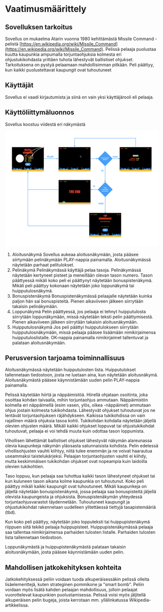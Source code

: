 # Vaatimusmäärittely

## Sovelluksen tarkoitus

Sovellus on mukaelma Atarin vuonna 1980 kehittämästä Missile Command -pelistä [https://en.wikipedia.org/wiki/Missile_Command](https://en.wikipedia.org/wiki/Missile_Command). Pelissä pelaaja puolustaa kuutta kaupunkia ampumalla torjuntaohjuksia kolmesta eri ohjustukikohdasta yrittäen tuhota lähestyvät ballistiset ohjukset. Tarkoituksena on pystyä pelaamaan mahdollisimman pitkään. Peli päättyy, kun kaikki puolustettavat kaupungit ovat tuhoutuneet

## Käyttäjät

Sovellus ei vaadi kirjautumista ja siinä on vain yksi käyttäjärooli eli pelaaja.

## Käyttöliittymäluonnos

Sovellus koostuu viidestä eri näkymästä

![Käyttöliittymäluonnos](https://github.com/majormalfunk/otm-harjoitustyo/blob/master/dokumentaatio/kayttoliittymaluonnos.png)

1. Aloitusnäkymä
   Sovellus aukeaa aloitusnäkymään, josta pääsee siirtymään pelinäkymään PLAY-nappia painamalla. Aloitusnäkymässä näytetään parhaat pelitulokset.  
2. Pelinäkymä
   Pelinäkymässä käyttäjä pelaa tasoja. Pelinäkymässä näytetään kertyneet pisteet ja meneillään olevan tason numero. Tason päättyessä mikäli koko peli ei päättynyt näytetään bonuspistenäkymä. Mikäli peli päättyy kokonaan näytetään joko loppunäkymä tai huipputulosnäkymä.  
3. Bonuspistenäkymä
   Bonuspistenäkymässä pelaajalle näytetään kuinka paljon hän sai bonuspisteitä. Pienen aikaviiveen jälkeen siirrytään takaisin pelinäkymään. 
4. Loppunäkymä
   Pelin päättyessä, jos pelaaja ei tehnyt huipputulosta siirrytään loppunäkymään, missä näytetään teksti pelin päättymisestä. Pienen aikaviiveen jälkeen siirrytään takaisin aloitusnäkymään.  
5. Huipputulosnäkymä
   Jos peli päättyi huipputulokseen siirrytään huipputulosnäkymään, missä pelaaja pääsee lisäämään nimikirjaimensa huipputuloslistalle. OK-nappia painamalla nimikirjaimet tallentuvat ja palataan aloitusnäkymään.  

## Perusversion tarjoama toiminnallisuus

Aloitusnäkymässä näytetään huipputulosten lista. Huipputulokset tallennetaan tiedostoon, josta ne luetaan aina, kun näytetään aloitusnäkymä. Aloitusnäkymästä pääsee käynnistämään uuden pelin PLAY-nappia painamalla.

Pelissä käytetään hiirtä ja näppäimistöä. Hiirellä ohjataan osoitinta, joka osoittaa kohdan taivaalla, mihin torjuntaohjus ammutaan. Näppäimistön kolmella eri näppäimellä (esim vasen, ylös, oikea -näppäimet) ammutaan ohjus jostain kolmesta tukikohdasta. Lähestyvät ohjukset tuhoutuvat jos ne lentävät torjuntaohjuksen räjähdykseen. Kaikissa tukikohdissa on vain rajallinen määrä ohjuksia tasoa kohti. Tukikohdan kohdalla näytetään jäljellä olevien ohjusten määrä. Mikäli kaikki ohjukset loppuvat tai ohjustukikohdat tuhoutuvat, pelaaja ei voi tehdä muuta kuin odottaa tason loppumista.

Vihollisen lähettämät ballistiset ohjukset lähestyvät näkymän alareunassa olevia kaupunkeja näkymän yläosasta satunnaisista kohdista. Pelin edetessä vihollisohjusten vauhti kiihtyy, niitä tulee enemmän ja ne voivat haarautua useammaksi taistelukärjeksi. Pelaajan torjuntaohjusten vauhti ei kiihdy, mutta keskimmäisen tukikohdan ohjukset ovat nopeampia kuin laidoilla olevien tukikohtien.

Taso loppuu, kun pelaaja saa tuhottua kaikki tason lähestyneet ohjukset tai kun kuluneen tason aikana kolme kaupunkia on tuhoutunut. Koko peli päättyy mikäli kaikki kaupungit ovat tuhoutuneet. Mikäli kaupunkeja on jäljellä näytetään bonuspistenäkymä, jossa pelaaja saa bonuspisteitä jäljellä olevista kaupungeista ja ohjuksista. Bonuspistenäkymän yhteydessä torjuntaohjusvarastot täydennetään. Tuhoutuneet kaupungit ja ohjustukikohdat rakennetaan uudelleen ylitettäessä tiettyjä tasapistemääriä (tbd).

Kun koko peli päättyy, näytetään joko lopputeksti tai huippupistenäkymä riippuen siitä tekikö pelaaja huippupisteet. Huippupistenäkymässä pelaaja saa tallentaa nimikirjaimensa parhaiden tulosten listalle. Parhaiden tulosten lista tallennetaan tiedostoon.

Loppunäkymästä ja huippupistenäkymästä palataan takaisin aloitusnäkymään, josta pääsee käynnistämään uuden pelin.

## Mahdollisen jatkokehityksen kohteita

Jatkokehityksessä peliin voidaan tuoda alkuperäisessäkin pelissä olleita lisäelementtejä, kuten strateginen pommikone ja "smart bomb".
Peliin voidaan myös lisätä kahden pelaajan mahdollisuus, jolloin pelaajat vuorottelevat kaupunkien puolustamisessa.
Pelissä voisi myös jäljitellä alkuperäisen pelin bugeja, joista kerrotaan mm. yllälinkatussa Wikipedia-artikkelissa.
